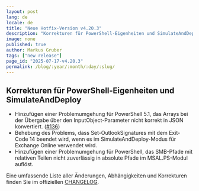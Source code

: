 ```yaml
---
layout: post
lang: de
locale: de
title: "Neue Hotfix-Version v4.20.3"
description: "Korrekturen für PowerShell-Eigenheiten und SimulateAndDeploy"
image: none
published: true
author: Markus Gruber
tags: ["new release"]
page_id: "2025-07-17-v4.20.3"
permalink: /blog/:year/:month/:day/:slug/
---
```

## Korrekturen für PowerShell-Eigenheiten und SimulateAndDeploy
- Hinzufügen einer Problemumgehung für PowerShell 5.1, das Arrays bei der Übergabe über den InputObject-Parameter nicht korrekt in JSON konvertiert. (<a href="https://github.com/Set-OutlookSignatures/Set-OutlookSignatures/issues/136" target="_blank">#136</a>)
- Behebung des Problems, dass Set-OutlookSignatures mit dem Exit-Code 14 beendet wird, wenn es im SimulateAndDeploy-Modus für Exchange Online verwendet wird.
- Hinzufügen einer Problemumgehung für PowerShell, das SMB-Pfade mit relativen Teilen nicht zuverlässig in absolute Pfade im MSAL.PS-Modul auflöst.

Eine umfassende Liste aller Änderungen, Abhängigkeiten und Korrekturen finden Sie im offiziellen [CHANGELOG](https://github.com/Set-OutlookSignatures/Set-OutlookSignatures/blob/main/docs/CHANGELOG.md).